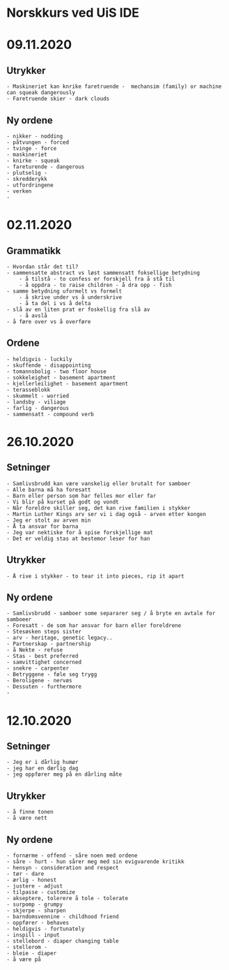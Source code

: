 # Norskkurs ved UiS IDE

# 09.11.2020

## Utrykker
	- Maskineriet kan knrike faretruende -  mechansim (family) or machine can squeak dangerously 
	- Faretruende skier - dark clouds
## Ny ordene
	- nikker - nodding
	- påtvungen - forced 
	- tvinge - force
	- maskineriet
	- knirke - squeak
	- fareturende - dangerous
	- plutselig - 
	- skredderykk
	- utfordringene
	- verken
	- 
# 02.11.2020
## Grammatikk
	- Hvordan står det til?
	- sammensatte abstract vs løst sammensatt foksellige betydning
		- å tilstå - to confess er forskjell fra å stå til
		- å oppdra - to raise children - å dra opp - fish
	- samme betydning uformelt vs formelt
		- å skrive under vs å underskrive
		- å ta del i vs å delta 
	- slå av en liten prat er foskellig fra slå av
		- å avslå
	- å føre over vs å overføre
		
## Ordene
	- heldigvis - luckily
	- skuffende - disappointing
	- tomannsbolig - two floor house
	- sokkeleighet - basement apartment
	- kjellerleilighet - basement apartment
	- terasseblokk
	- skummelt - worried
	- landsby - viliage
	- farlig - dangerous
	- sammensatt - compound verb
# 26.10.2020
## Setninger
	- Samlivsbrudd kan være vanskelig eller brutalt for samboer
	- Alle barna må ha foresatt
	- Barn eller person som har felles mor eller far
	- Vi blir på kurset på godt og vondt
	- Når foreldre skiller seg, det kan rive familien i stykker
	- Martin Luther Kings arv ser vi i dag også - arven etter kongen
	- Jeg er stolt av arven min
	- Å ta ansvar for barna
	- Jeg var nektiske for å spise forskjellige mat
	- Det er veldig stas at bestemor leser for han

	
	
## Utrykker
	- Å rive i stykker - to tear it into pieces, rip it apart
## Ny ordene
	- Samlivsbrudd - samboer some separarer seg / å bryte en avtale for samboeer 
	- Foresatt - de som har ansvar for barn eller foreldrene
	- Stesøsken steps sister
	- arv - heritage, genetic legacy.. 
	- Partnerskap - partnership
	- å Nekte - refuse 
	- Stas - best preferred
	- samvittighet concerned
	- snekre - carpenter
	- Betryggene - føle seg trygg
	- Beroligene - nervøs 
	- Dessuten - furthermore
	- 
	
	
# 12.10.2020

## Setninger
	- Jeg er i dårlig humør
	- jeg har en dærlig dag
	- jeg oppfører meg på en dårling måte
## Utrykker
	- å finne tonen
	- å være nett
## Ny ordene
	- fornærme - offend - såre noen med ordene
	- såre - hurt - hun sårer meg med sin evigvarende kritikk
	- hensyn - consideration and respect
	- tør - dare
	- ærlig - honest
	- justere - adjust
	- tilpasse - customize
	- akseptere, tolerere å tole - tolerate
	- surpomp - grumpy
	- skjerpe - sharpen
	- barndomsvennine - childhood friend
	- oppfører - behaves
	- heldigvis - fortunately
	- inspill - input
	- stellebord - diaper changing table
	- stellerom - 
	- bleie - diaper
	- å være på
